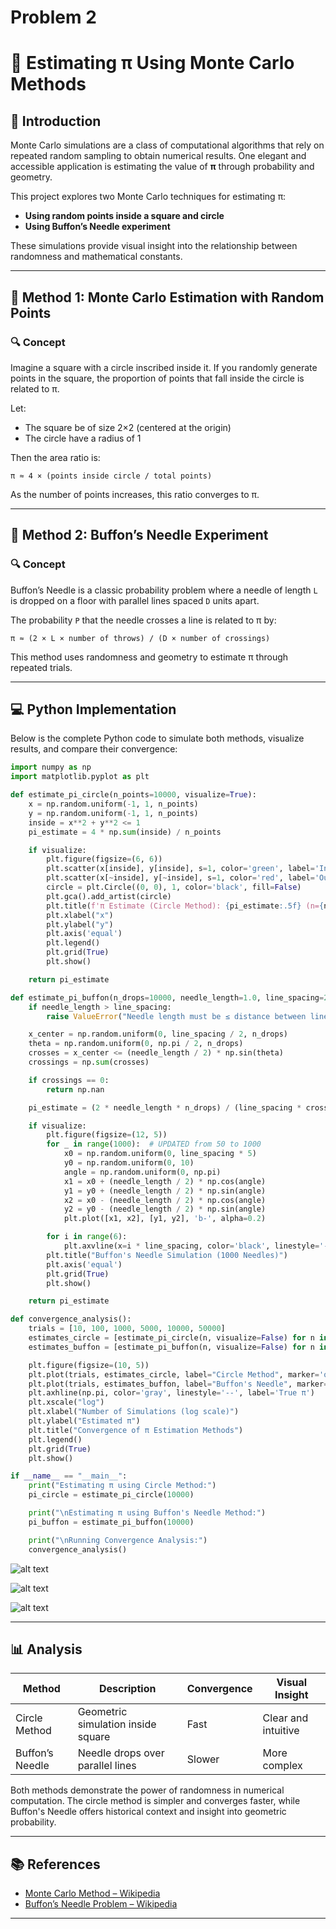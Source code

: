 # Problem 2
# 🎲 Estimating π Using Monte Carlo Methods

## 📌 Introduction

Monte Carlo simulations are a class of computational algorithms that rely on repeated random sampling to obtain numerical results. One elegant and accessible application is estimating the value of **π** through probability and geometry.

This project explores two Monte Carlo techniques for estimating π:

- **Using random points inside a square and circle**
- **Using Buffon’s Needle experiment**

These simulations provide visual insight into the relationship between randomness and mathematical constants.

---

## 🧠 Method 1: Monte Carlo Estimation with Random Points

### 🔍 Concept

Imagine a square with a circle inscribed inside it. If you randomly generate points in the square, the proportion of points that fall inside the circle is related to π.

Let:
- The square be of size 2×2 (centered at the origin)
- The circle have a radius of 1

Then the area ratio is:

``π ≈ 4 × (points inside circle / total points)``

As the number of points increases, this ratio converges to π.

---

## 📐 Method 2: Buffon’s Needle Experiment

### 🔍 Concept

Buffon’s Needle is a classic probability problem where a needle of length `L` is dropped on a floor with parallel lines spaced `D` units apart.

The probability `P` that the needle crosses a line is related to π by:

``π ≈ (2 × L × number of throws) / (D × number of crossings)``

This method uses randomness and geometry to estimate π through repeated trials.

---

## 💻 Python Implementation

Below is the complete Python code to simulate both methods, visualize results, and compare their convergence:

```python
import numpy as np
import matplotlib.pyplot as plt

def estimate_pi_circle(n_points=10000, visualize=True):
    x = np.random.uniform(-1, 1, n_points)
    y = np.random.uniform(-1, 1, n_points)
    inside = x**2 + y**2 <= 1
    pi_estimate = 4 * np.sum(inside) / n_points

    if visualize:
        plt.figure(figsize=(6, 6))
        plt.scatter(x[inside], y[inside], s=1, color='green', label='Inside Circle')
        plt.scatter(x[~inside], y[~inside], s=1, color='red', label='Outside Circle')
        circle = plt.Circle((0, 0), 1, color='black', fill=False)
        plt.gca().add_artist(circle)
        plt.title(f'π Estimate (Circle Method): {pi_estimate:.5f} (n={n_points})')
        plt.xlabel("x")
        plt.ylabel("y")
        plt.axis('equal')
        plt.legend()
        plt.grid(True)
        plt.show()

    return pi_estimate

def estimate_pi_buffon(n_drops=10000, needle_length=1.0, line_spacing=2.0, visualize=True):
    if needle_length > line_spacing:
        raise ValueError("Needle length must be ≤ distance between lines.")

    x_center = np.random.uniform(0, line_spacing / 2, n_drops)
    theta = np.random.uniform(0, np.pi / 2, n_drops)
    crosses = x_center <= (needle_length / 2) * np.sin(theta)
    crossings = np.sum(crosses)

    if crossings == 0:
        return np.nan

    pi_estimate = (2 * needle_length * n_drops) / (line_spacing * crossings)

    if visualize:
        plt.figure(figsize=(12, 5))
        for _ in range(1000):  # UPDATED from 50 to 1000
            x0 = np.random.uniform(0, line_spacing * 5)
            y0 = np.random.uniform(0, 10)
            angle = np.random.uniform(0, np.pi)
            x1 = x0 + (needle_length / 2) * np.cos(angle)
            y1 = y0 + (needle_length / 2) * np.sin(angle)
            x2 = x0 - (needle_length / 2) * np.cos(angle)
            y2 = y0 - (needle_length / 2) * np.sin(angle)
            plt.plot([x1, x2], [y1, y2], 'b-', alpha=0.2)

        for i in range(6):
            plt.axvline(x=i * line_spacing, color='black', linestyle='--')
        plt.title("Buffon's Needle Simulation (1000 Needles)")
        plt.axis('equal')
        plt.grid(True)
        plt.show()

    return pi_estimate

def convergence_analysis():
    trials = [10, 100, 1000, 5000, 10000, 50000]
    estimates_circle = [estimate_pi_circle(n, visualize=False) for n in trials]
    estimates_buffon = [estimate_pi_buffon(n, visualize=False) for n in trials]

    plt.figure(figsize=(10, 5))
    plt.plot(trials, estimates_circle, label="Circle Method", marker='o')
    plt.plot(trials, estimates_buffon, label="Buffon's Needle", marker='s')
    plt.axhline(np.pi, color='gray', linestyle='--', label='True π')
    plt.xscale("log")
    plt.xlabel("Number of Simulations (log scale)")
    plt.ylabel("Estimated π")
    plt.title("Convergence of π Estimation Methods")
    plt.legend()
    plt.grid(True)
    plt.show()

if __name__ == "__main__":
    print("Estimating π using Circle Method:")
    pi_circle = estimate_pi_circle(10000)

    print("\nEstimating π using Buffon's Needle Method:")
    pi_buffon = estimate_pi_buffon(10000)

    print("\nRunning Convergence Analysis:")
    convergence_analysis()
```
![alt text](Figure_21.png)

![alt text](Figure_22.png)

![alt text](Figure_23.png)


---

## 📊 Analysis

| Method            | Description                        | Convergence | Visual Insight     |
|-------------------|------------------------------------|-------------|---------------------|
| Circle Method     | Geometric simulation inside square | Fast        | Clear and intuitive |
| Buffon’s Needle   | Needle drops over parallel lines   | Slower      | More complex        |

Both methods demonstrate the power of randomness in numerical computation. The circle method is simpler and converges faster, while Buffon's Needle offers historical context and insight into geometric probability.

---


## 📚 References

- [Monte Carlo Method – Wikipedia](https://en.wikipedia.org/wiki/Monte_Carlo_method)
- [Buffon’s Needle Problem – Wikipedia](https://en.wikipedia.org/wiki/Buffon%27s_needle_problem)

---
